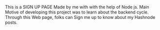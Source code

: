 This is a SIGN UP PAGE Made by me with with the help of Node js. Main Motive of developing this project was to learn about the backend cycle. Through this Web page, folks can 
Sign me up to know about my Hashnode posts.
